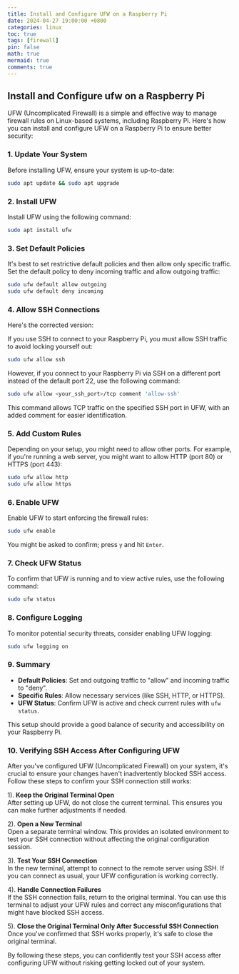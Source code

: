 ```yaml
---
title: Install and Configure UFW on a Raspberry Pi 
date: 2024-04-27 19:00:00 +0800
categories: linux
toc: true
tags: [firewall]
pin: false
math: true
mermaid: true
comments: true
---
```


## Install and Configure ufw on a Raspberry Pi

UFW (Uncomplicated Firewall) is a simple and effective way to manage firewall rules on Linux-based systems, including Raspberry Pi. Here's how you can install and configure UFW on a Raspberry Pi to ensure better security:

### 1. Update Your System
Before installing UFW, ensure your system is up-to-date:
```bash
sudo apt update && sudo apt upgrade
```

### 2. Install UFW
Install UFW using the following command:
```bash
sudo apt install ufw
```

### 3. Set Default Policies
It's best to set restrictive default policies and then allow only specific traffic. Set the default policy to deny incoming traffic and allow outgoing traffic:
```bash
sudo ufw default allow outgoing
sudo ufw default deny incoming
```

### 4. Allow SSH Connections
Here's the corrected version:

If you use SSH to connect to your Raspberry Pi, you must allow SSH traffic to avoid locking yourself out:
```bash
sudo ufw allow ssh
```

However, if you connect to your Raspberry Pi via SSH on a different port instead of the default port 22, use the following command:

```bash
sudo ufw allow <your_ssh_port>/tcp comment 'allow-ssh'
```
This command allows TCP traffic on the specified SSH port in UFW, with an added comment for easier identification.



### 5. Add Custom Rules
Depending on your setup, you might need to allow other ports. For example, if you're running a web server, you might want to allow HTTP (port 80) or HTTPS (port 443):
```bash
sudo ufw allow http
sudo ufw allow https
```

### 6. Enable UFW
Enable UFW to start enforcing the firewall rules:
```bash
sudo ufw enable
```
You might be asked to confirm; press `y` and hit `Enter`.

### 7. Check UFW Status
To confirm that UFW is running and to view active rules, use the following command:
```bash
sudo ufw status
```

### 8. Configure Logging
To monitor potential security threats, consider enabling UFW logging:
```bash
sudo ufw logging on
```

### 9. Summary
- **Default Policies**: Set and outgoing traffic to "allow" and incoming traffic to "deny".
- **Specific Rules**: Allow necessary services (like SSH, HTTP, or HTTPS).
- **UFW Status**: Confirm UFW is active and check current rules with `ufw status`.

This setup should provide a good balance of security and accessibility on your Raspberry Pi.

### 10. Verifying SSH Access After Configuring UFW

After you've configured UFW (Uncomplicated Firewall) on your system, it's crucial to ensure your changes haven't inadvertently blocked SSH access. Follow these steps to confirm your SSH connection still works:

1). **Keep the Original Terminal Open**  
   After setting up UFW, do not close the current terminal. This ensures you can make further adjustments if needed.

2). **Open a New Terminal**  
   Open a separate terminal window. This provides an isolated environment to test your SSH connection without affecting the original configuration session.

3). **Test Your SSH Connection**  
   In the new terminal, attempt to connect to the remote server using SSH. If you can connect as usual, your UFW configuration is working correctly.

4). **Handle Connection Failures**  
   If the SSH connection fails, return to the original terminal. You can use this terminal to adjust your UFW rules and correct any misconfigurations that might have blocked SSH access.

5). **Close the Original Terminal Only After Successful SSH Connection**  
   Once you've confirmed that SSH works properly, it's safe to close the original terminal.

By following these steps, you can confidently test your SSH access after configuring UFW without risking getting locked out of your system.
